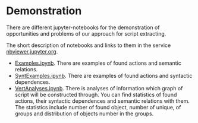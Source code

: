 # Demonstration

There are different jupyter-notebooks for the demonstration of opportunities and problems of our approach for script extracting.


The short description of notebooks and links to them in the service [nbviewer.jupyter.org](https://nbviewer.jupyter.org/).

* [Examples.ipynb](https://nbviewer.jupyter.org/github/ASEDOS999/SearchScript/blob/SyntChildren/Demonstration/Examples.ipynb). There are examples of found actions and semantic relations.
* [SyntExamples.ipynb](https://nbviewer.jupyter.org/github/ASEDOS999/SearchScript/blob/SyntChildren/Demonstration/SyntExamples.ipynb). There are examples of found actions and syntactic dependences.
* [VertAnalyses.ipynb](https://nbviewer.jupyter.org/github/ASEDOS999/SearchScript/blob/SyntChildren/Demonstration/VertAnalyses.ipynb). There is analyses of information which graph of script will be constructed through. You can find statistics of found actions, their syntactic dependences and semantic relations with them. The statistics include number of found object, number of unique, of groups and distribution of objects number in the groups.
